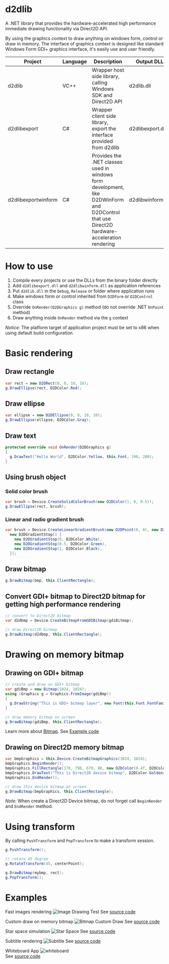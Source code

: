 # d2dlib

A .NET library that provides the hardware-accelerated high performance immediate drawing functionality via Direct2D API.

By using the graphics context to draw anything on windows form, control or draw in memory. The interface of graphics context is designed like standard Windows Form GDI+ graphics interface, it's easily use and user friendly.

| Project | Language | Description | Output DLL | 
| --- | --- | --- | --- |
| d2dlib | VC++ | Wrapper host side library, calling Windows SDK and Direct2D API | d2dlib.dll | 
| d2dlibexport | C# | Wrapper client side library, export the interface provided from d2dlib | d2dlibexport.dll |
| d2dlibexportwinform | C# | Provides the .NET classes used in windows form development, like D2DWinForm and D2DControl that use Direct2D hardware-acceleration rendering | d2dlibwinform.dll |

# How to use

1. Compile every projects or use the DLLs from the binary folder directly
2. Add `d2dlibexport.dll` and `d2dlibwinform.dll` as application references
3. Put `d2dlib.dll` in the `Debug`, `Release` or folder where application runs
4. Make windows form or control inherited from `D2DForm` or `D2DControl` class
5. Override `OnRender(D2DGraphics g)` method (do not override .NET `OnPaint` method)
6. Draw anything inside `OnRender` method via the `g` context

*Notice*: The platform target of application project must be set to x86 when using default build configuration.

# Basic rendering

## Draw rectangle

```csharp
var rect = new D2DRect(0, 0, 10, 10);
g.DrawEllipse(rect, D2DColor.Red);
```

## Draw ellipse

```csharp
var ellipse = new D2DEllipse(0, 0, 10, 10);
g.DrawEllipse(ellipse, D2DColor.Gray);
```

## Draw text

```csharp
protected override void OnRender(D2DGraphics g)
{
  g.DrawText("Hello World", D2DColor.Yellow, this.Font, 100, 200);
}
```

## Using brush object

### Solid color brush

```csharp
var brush = Device.CreateSolidColorBrush(new D2DColor(1, 0, 0.5));
g.DrawEllipse(rect, brush);
```

### Linear and radio gradient brush

```csharp
var brush = Device.CreateLinearGradientBrush(new D2DPoint(0, 0), new D2DPoint(200, 100),
  new D2DGradientStop[] {
    new D2DGradientStop(0, D2DColor.White),
    new D2DGradientStop(0.5, D2DColor.Green),
    new D2DGradientStop(1, D2DColor.Black),
  });
```

## Draw bitmap

```csharp
g.DrawBitmap(bmp, this.ClientRectangle);
```

## Convert GDI+ bitmap to Direct2D bitmap for getting high performance rendering

```csharp
// convert to Direct2D bitmap
var d2dbmp = Device.CreateBitmapFromGDIBitmap(gdiBitmap);

// draw Direct2D bitmap
g.DrawBitmap(d2dbmp, this.ClientRectangle);
```

# Drawing on memory bitmap

## Drawing on GDI+ bitmap

```csharp
// create and draw on GDI+ bitmap
var gdiBmp = new Bitmap(1024, 1024);
using (Graphics g = Graphics.FromImage(gdiBmp))
{
  g.DrawString("This is GDI+ bitmap layer", new Font(this.Font.FontFamily, 48), Brushes.Black, 10, 10);
}

// draw memory bitmap on screen
g.DrawBitmap(gdiBmp, this.ClientRectangle);
```

Learn more about [Bitmap](https://github.com/jingwood/d2dlib/wiki/Bitmap).
See [Example code](src/Examples/Demos/BitmapCustomDraw.cs)

## Drawing on Direct2D memory bitmap

```csharp
var bmpGraphics = this.Device.CreateBitmapGraphics(1024, 1024);
bmpGraphics.BeginRender();
bmpGraphics.FillRectangle(170, 790, 670, 80, new D2DColor(0.4f, D2DColor.Black));
bmpGraphics.DrawText("This is Direct2D device bitmap", D2DColor.Goldenrod, this.Font, 180, 800);
bmpGraphics.EndRender();

// draw this device bitmap on screen
g.DrawBitmap(bmpGraphics, this.ClientRectangle);
```

*Note:* When create a Direct2D Device bitmap, do not forget call `BeginRender` and `EndRender` method.

# Using transform

By calling `PushTransform` and `PopTransform` to make a transform session.

```csharp
g.PushTransform();

// rotate 45 degree
g.RotateTransform(45, centerPoint);

g.DrawBitmap(mybmp, rect);
g.PopTransform();
```

# Examples

Fast images rendering
![Image Drawing Test](snapshots/imagetest.png)
See [source code](src/Examples/Demos/ImageTest.cs)

Custom draw on memory bitmap
![Bitmap Custom Draw](snapshots/bitmap_rendering.png)
See [source code](src/Examples/Demos/BitmapCustomDraw.cs)

Star space simulation
![Star Space](snapshots/starspace.png)
See [source code](src/Examples/Demos/StarSpace.cs)

Subtitle rendering
![Subtitle](snapshots/subtitle.png)
See [source code](src/Examples/Demos/Subtitle.cs)

Whiteboard App
![whiteboard](snapshots/whiteboard.png)\
See [source code](src/Examples/Demos/Whiteboard.cs)
